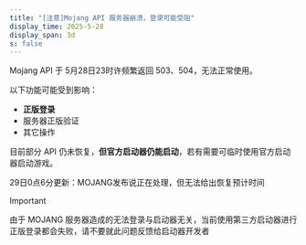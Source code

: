 ```yaml
---
title: "[注意]Mojang API 服务器崩溃，登录可能受阻"
display_time: 2025-5-28
display_span: 3d
s: false
---
```


Mojang API 于 5月28日23时许频繁返回 503、504，无法正常使用。

以下功能可能受到影响：

* **正版登录**
* 服务器正版验证
* 其它操作

目前部分 API 仍未恢复，**但官方启动器仍能启动**，若有需要可临时使用官方启动器启动游戏。

29日0点6分更新：MOJANG发布说正在处理，但无法给出恢复预计时间

> [!IMPORTANT]
> 由于 MOJANG 服务器造成的无法登录与启动器无关，当前使用第三方启动器进行正版登录都会失败，请不要就此问题反馈给启动器开发者